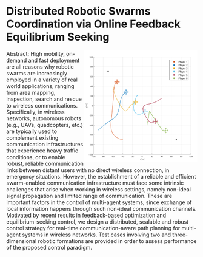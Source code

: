 # Distributed Robotic Swarms Coordination via Online Feedback Equilibrium Seeking
<img align="right" width="300" src="https://github.com/andreadacol98/Semester_Project/blob/main/Images/FES_UAV_xy_view.png"></img>
Abstract: High mobility, on-demand and fast deployment are all reasons why robotic swarms are increasingly employed in a variety of real world applications, ranging from area mapping, inspection, search and rescue to wireless communications. Specifically, in wireless networks, autonomous robots (e.g., UAVs, quadcopters, etc.) are typically used to complement existing communication infrastructures that experience heavy traffic conditions, or to enable robust, reliable communication links between distant users with no direct wireless connection, in emergency situations. However, the establishment of a reliable and efficient swarm-enabled communication infrastructure must face some intrinsic challenges that arise when working in wireless settings, namely non-ideal signal propagation and limited range of communication. These are important factors in the control of multi-agent systems, since exchange of local information happens through such non-ideal communication channels. Motivated by recent results in feedback-based optimization and equilibrium-seeking control, we design a distributed, scalable and robust control strategy for real-time communication-aware path planning for multi-agent systems in wireless networks. Test cases involving two and three-dimensional robotic formations are provided in order to assess performance of the proposed control paradigm.
